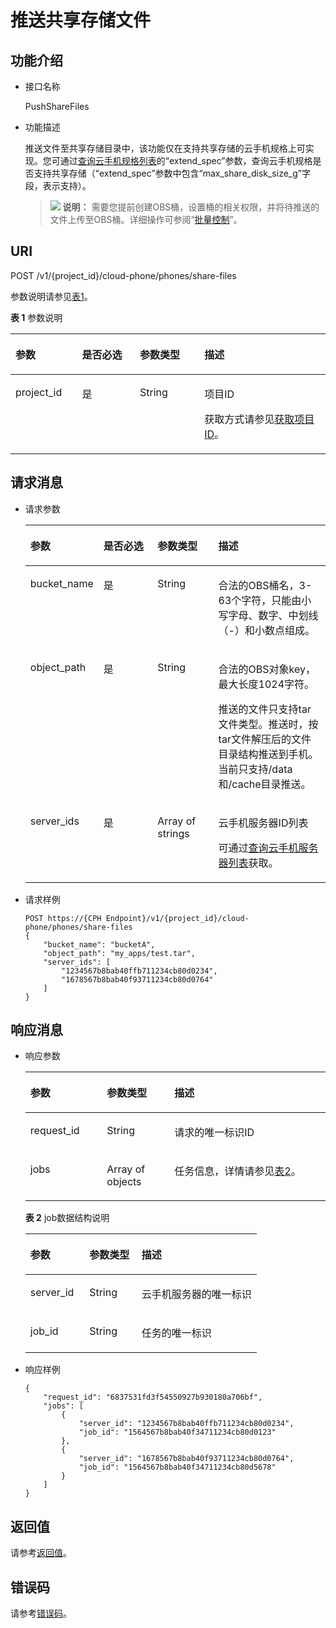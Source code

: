 # 推送共享存储文件<a name="ZH-CN_TOPIC_0172610049"></a>

## 功能介绍<a name="section132211554010"></a>

-   接口名称

    PushShareFiles

-   功能描述

    推送文件至共享存储目录中，该功能仅在支持共享存储的云手机规格上可实现。您可通过[查询云手机规格列表](查询云手机规格列表.md)的“extend\_spec”参数，查询云手机规格是否支持共享存储（“extend\_spec”参数中包含“max\_share\_disk\_size\_g”字段，表示支持）。

    >![](public_sys-resources/icon-note.gif) **说明：** 
    >需要您提前创建OBS桶，设置桶的相关权限，并将待推送的文件上传至OBS桶。详细操作可参阅“[批量控制](https://support.huaweicloud.com/usermanual-cph/cph_ug_0003.html#section1)”。


## URI<a name="section15334151514408"></a>

POST /v1/\{project\_id\}/cloud-phone/phones/share-files

参数说明请参见[表1](#table18340171520408)。

**表 1**  参数说明

<a name="table18340171520408"></a>
<table><thead align="left"><tr id="row2526191519404"><th class="cellrowborder" valign="top" width="21.15%" id="mcps1.2.5.1.1"><p id="p5526215144011"><a name="p5526215144011"></a><a name="p5526215144011"></a>参数</p>
</th>
<th class="cellrowborder" valign="top" width="18.35%" id="mcps1.2.5.1.2"><p id="p1552610151405"><a name="p1552610151405"></a><a name="p1552610151405"></a>是否必选</p>
</th>
<th class="cellrowborder" valign="top" width="20.47%" id="mcps1.2.5.1.3"><p id="p3526815184016"><a name="p3526815184016"></a><a name="p3526815184016"></a>参数类型</p>
</th>
<th class="cellrowborder" valign="top" width="40.03%" id="mcps1.2.5.1.4"><p id="p852611513404"><a name="p852611513404"></a><a name="p852611513404"></a>描述</p>
</th>
</tr>
</thead>
<tbody><tr id="row2052621584018"><td class="cellrowborder" valign="top" width="21.15%" headers="mcps1.2.5.1.1 "><p id="p752661524017"><a name="p752661524017"></a><a name="p752661524017"></a>project_id</p>
</td>
<td class="cellrowborder" valign="top" width="18.35%" headers="mcps1.2.5.1.2 "><p id="p8526181564016"><a name="p8526181564016"></a><a name="p8526181564016"></a>是</p>
</td>
<td class="cellrowborder" valign="top" width="20.47%" headers="mcps1.2.5.1.3 "><p id="p7633781"><a name="p7633781"></a><a name="p7633781"></a>String</p>
</td>
<td class="cellrowborder" valign="top" width="40.03%" headers="mcps1.2.5.1.4 "><p id="p18834193641812"><a name="p18834193641812"></a><a name="p18834193641812"></a>项目ID</p>
<p id="p1311827174114"><a name="p1311827174114"></a><a name="p1311827174114"></a>获取方式请参见<a href="获取项目ID.md">获取项目ID</a>。</p>
</td>
</tr>
</tbody>
</table>

## 请求消息<a name="section635771513400"></a>

-   请求参数

    <a name="table11361171515407"></a>
    <table><thead align="left"><tr id="row12526141519408"><th class="cellrowborder" valign="top" width="20.580000000000002%" id="mcps1.1.5.1.1"><p id="p1752671510409"><a name="p1752671510409"></a><a name="p1752671510409"></a>参数</p>
    </th>
    <th class="cellrowborder" valign="top" width="19.16%" id="mcps1.1.5.1.2"><p id="p65268156407"><a name="p65268156407"></a><a name="p65268156407"></a>是否必选</p>
    </th>
    <th class="cellrowborder" valign="top" width="20.89%" id="mcps1.1.5.1.3"><p id="p17526111520400"><a name="p17526111520400"></a><a name="p17526111520400"></a>参数类型</p>
    </th>
    <th class="cellrowborder" valign="top" width="39.37%" id="mcps1.1.5.1.4"><p id="p252615158406"><a name="p252615158406"></a><a name="p252615158406"></a>描述</p>
    </th>
    </tr>
    </thead>
    <tbody><tr id="row12526161520407"><td class="cellrowborder" valign="top" width="20.580000000000002%" headers="mcps1.1.5.1.1 "><p id="p3526151514014"><a name="p3526151514014"></a><a name="p3526151514014"></a>bucket_name</p>
    </td>
    <td class="cellrowborder" valign="top" width="19.16%" headers="mcps1.1.5.1.2 "><p id="p10526201517404"><a name="p10526201517404"></a><a name="p10526201517404"></a>是</p>
    </td>
    <td class="cellrowborder" valign="top" width="20.89%" headers="mcps1.1.5.1.3 "><p id="p1952611511405"><a name="p1952611511405"></a><a name="p1952611511405"></a>String</p>
    </td>
    <td class="cellrowborder" valign="top" width="39.37%" headers="mcps1.1.5.1.4 "><p id="p20526201516400"><a name="p20526201516400"></a><a name="p20526201516400"></a>合法的OBS桶名，3-63个字符，只能由小写字母、数字、中划线（-）和小数点组成。</p>
    </td>
    </tr>
    <tr id="row12527515144019"><td class="cellrowborder" valign="top" width="20.580000000000002%" headers="mcps1.1.5.1.1 "><p id="p13527161516405"><a name="p13527161516405"></a><a name="p13527161516405"></a>object_path</p>
    </td>
    <td class="cellrowborder" valign="top" width="19.16%" headers="mcps1.1.5.1.2 "><p id="p15527151584019"><a name="p15527151584019"></a><a name="p15527151584019"></a>是</p>
    </td>
    <td class="cellrowborder" valign="top" width="20.89%" headers="mcps1.1.5.1.3 "><p id="p1052761574010"><a name="p1052761574010"></a><a name="p1052761574010"></a>String</p>
    </td>
    <td class="cellrowborder" valign="top" width="39.37%" headers="mcps1.1.5.1.4 "><p id="p19527191516406"><a name="p19527191516406"></a><a name="p19527191516406"></a>合法的OBS对象key，最大长度1024字符。</p>
    <p id="p19722205211253"><a name="p19722205211253"></a><a name="p19722205211253"></a>推送的文件只支持tar文件类型。推送时，按tar文件解压后的文件目录结构推送到手机。当前只支持/data和/cache目录推送。</p>
    </td>
    </tr>
    <tr id="row652711512404"><td class="cellrowborder" valign="top" width="20.580000000000002%" headers="mcps1.1.5.1.1 "><p id="p752716159400"><a name="p752716159400"></a><a name="p752716159400"></a>server_ids</p>
    </td>
    <td class="cellrowborder" valign="top" width="19.16%" headers="mcps1.1.5.1.2 "><p id="p17527121518404"><a name="p17527121518404"></a><a name="p17527121518404"></a>是</p>
    </td>
    <td class="cellrowborder" valign="top" width="20.89%" headers="mcps1.1.5.1.3 "><p id="p1852761512409"><a name="p1852761512409"></a><a name="p1852761512409"></a>Array of strings</p>
    </td>
    <td class="cellrowborder" valign="top" width="39.37%" headers="mcps1.1.5.1.4 "><p id="p6527815114015"><a name="p6527815114015"></a><a name="p6527815114015"></a>云手机服务器ID列表</p>
    <p id="p360863511200"><a name="p360863511200"></a><a name="p360863511200"></a>可通过<a href="查询云手机服务器列表.md">查询云手机服务器列表</a>获取。</p>
    </td>
    </tr>
    </tbody>
    </table>

-   请求样例

    ```
    POST https://{CPH Endpoint}/v1/{project_id}/cloud-phone/phones/share-files
    {
        "bucket_name": "bucketA",
        "object_path": "my_apps/test.tar",
        "server_ids": [
            "1234567b8bab40ffb711234cb80d0234",
            "1678567b8bab40f93711234cb80d0764"
        ]
    }
    ```


## 响应消息<a name="section173771158406"></a>

-   响应参数

    <a name="table14380215144012"></a>
    <table><thead align="left"><tr id="row13527615184018"><th class="cellrowborder" valign="top" width="25.509999999999998%" id="mcps1.1.4.1.1"><p id="p352720152403"><a name="p352720152403"></a><a name="p352720152403"></a>参数</p>
    </th>
    <th class="cellrowborder" valign="top" width="22.49%" id="mcps1.1.4.1.2"><p id="p105271815164017"><a name="p105271815164017"></a><a name="p105271815164017"></a>参数类型</p>
    </th>
    <th class="cellrowborder" valign="top" width="52%" id="mcps1.1.4.1.3"><p id="p1452715153407"><a name="p1452715153407"></a><a name="p1452715153407"></a>描述</p>
    </th>
    </tr>
    </thead>
    <tbody><tr id="row10527115174013"><td class="cellrowborder" valign="top" width="25.509999999999998%" headers="mcps1.1.4.1.1 "><p id="p952711524012"><a name="p952711524012"></a><a name="p952711524012"></a>request_id</p>
    </td>
    <td class="cellrowborder" valign="top" width="22.49%" headers="mcps1.1.4.1.2 "><p id="p9527181517406"><a name="p9527181517406"></a><a name="p9527181517406"></a>String</p>
    </td>
    <td class="cellrowborder" valign="top" width="52%" headers="mcps1.1.4.1.3 "><p id="p1552721554010"><a name="p1552721554010"></a><a name="p1552721554010"></a>请求的唯一标识ID</p>
    </td>
    </tr>
    <tr id="row16527315154014"><td class="cellrowborder" valign="top" width="25.509999999999998%" headers="mcps1.1.4.1.1 "><p id="p3527615124011"><a name="p3527615124011"></a><a name="p3527615124011"></a>jobs</p>
    </td>
    <td class="cellrowborder" valign="top" width="22.49%" headers="mcps1.1.4.1.2 "><p id="p20527101518402"><a name="p20527101518402"></a><a name="p20527101518402"></a>Array of objects</p>
    </td>
    <td class="cellrowborder" valign="top" width="52%" headers="mcps1.1.4.1.3 "><p id="p20527191519406"><a name="p20527191519406"></a><a name="p20527191519406"></a>任务信息，详情请参见<a href="#table1131122810124">表2</a>。</p>
    </td>
    </tr>
    </tbody>
    </table>

    **表 2**  job数据结构说明

    <a name="table1131122810124"></a>
    <table><thead align="left"><tr id="zh-cn_topic_0149256134_row103731228111213"><th class="cellrowborder" valign="top" width="25.51255125512551%" id="mcps1.2.4.1.1"><p id="zh-cn_topic_0149256134_p17373328111217"><a name="zh-cn_topic_0149256134_p17373328111217"></a><a name="zh-cn_topic_0149256134_p17373328111217"></a>参数</p>
    </th>
    <th class="cellrowborder" valign="top" width="22.572257225722574%" id="mcps1.2.4.1.2"><p id="zh-cn_topic_0149256134_p0373122821217"><a name="zh-cn_topic_0149256134_p0373122821217"></a><a name="zh-cn_topic_0149256134_p0373122821217"></a>参数类型</p>
    </th>
    <th class="cellrowborder" valign="top" width="51.91519151915192%" id="mcps1.2.4.1.3"><p id="zh-cn_topic_0149256134_p1373172815123"><a name="zh-cn_topic_0149256134_p1373172815123"></a><a name="zh-cn_topic_0149256134_p1373172815123"></a>描述</p>
    </th>
    </tr>
    </thead>
    <tbody><tr id="zh-cn_topic_0149256134_row237413281129"><td class="cellrowborder" valign="top" width="25.51255125512551%" headers="mcps1.2.4.1.1 "><p id="zh-cn_topic_0149256134_p15374132821219"><a name="zh-cn_topic_0149256134_p15374132821219"></a><a name="zh-cn_topic_0149256134_p15374132821219"></a><span>server_id</span></p>
    </td>
    <td class="cellrowborder" valign="top" width="22.572257225722574%" headers="mcps1.2.4.1.2 "><p id="zh-cn_topic_0149256134_p037414288128"><a name="zh-cn_topic_0149256134_p037414288128"></a><a name="zh-cn_topic_0149256134_p037414288128"></a>String</p>
    </td>
    <td class="cellrowborder" valign="top" width="51.91519151915192%" headers="mcps1.2.4.1.3 "><p id="zh-cn_topic_0149256134_p23741128101211"><a name="zh-cn_topic_0149256134_p23741128101211"></a><a name="zh-cn_topic_0149256134_p23741128101211"></a>云手机服务器的唯一标识</p>
    </td>
    </tr>
    <tr id="zh-cn_topic_0149256134_row12374192819123"><td class="cellrowborder" valign="top" width="25.51255125512551%" headers="mcps1.2.4.1.1 "><p id="zh-cn_topic_0149256134_p437415281123"><a name="zh-cn_topic_0149256134_p437415281123"></a><a name="zh-cn_topic_0149256134_p437415281123"></a>job_id</p>
    </td>
    <td class="cellrowborder" valign="top" width="22.572257225722574%" headers="mcps1.2.4.1.2 "><p id="zh-cn_topic_0149256134_p11374182810129"><a name="zh-cn_topic_0149256134_p11374182810129"></a><a name="zh-cn_topic_0149256134_p11374182810129"></a>String</p>
    </td>
    <td class="cellrowborder" valign="top" width="51.91519151915192%" headers="mcps1.2.4.1.3 "><p id="zh-cn_topic_0149256134_p1937442831217"><a name="zh-cn_topic_0149256134_p1937442831217"></a><a name="zh-cn_topic_0149256134_p1937442831217"></a>任务的唯一标识</p>
    </td>
    </tr>
    </tbody>
    </table>

-   响应样例

    ```
    {
        "request_id": "6837531fd3f54550927b930180a706bf",
        "jobs": [
            {
                "server_id": "1234567b8bab40ffb711234cb80d0234",
                "job_id": "1564567b8bab40f34711234cb80d0123"
            },
            { 
                "server_id": "1678567b8bab40f93711234cb80d0764",
                "job_id": "1564567b8bab40f34711234cb80d5678"
            }
        ]
    }
    ```


## 返回值<a name="section12610122117419"></a>

请参考[返回值](返回值.md)。

## 错误码<a name="section15703152717507"></a>

请参考[错误码](错误码.md)。

